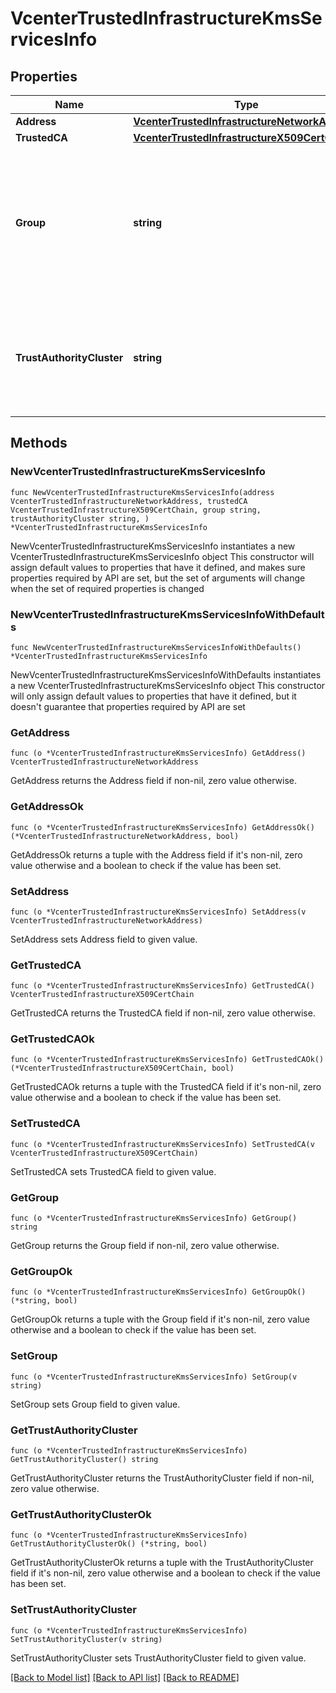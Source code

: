 # VcenterTrustedInfrastructureKmsServicesInfo

## Properties

Name | Type | Description | Notes
------------ | ------------- | ------------- | -------------
**Address** | [**VcenterTrustedInfrastructureNetworkAddress**](VcenterTrustedInfrastructureNetworkAddress.md) |  | 
**TrustedCA** | [**VcenterTrustedInfrastructureX509CertChain**](VcenterTrustedInfrastructureX509CertChain.md) |  | 
**Group** | **string** | The group determines the Attestation Service instances this Key Provider Service can accept reports from. | 
**TrustAuthorityCluster** | **string** | The cluster specifies the Trust Authority Cluster this Key Provider Service belongs to. | 

## Methods

### NewVcenterTrustedInfrastructureKmsServicesInfo

`func NewVcenterTrustedInfrastructureKmsServicesInfo(address VcenterTrustedInfrastructureNetworkAddress, trustedCA VcenterTrustedInfrastructureX509CertChain, group string, trustAuthorityCluster string, ) *VcenterTrustedInfrastructureKmsServicesInfo`

NewVcenterTrustedInfrastructureKmsServicesInfo instantiates a new VcenterTrustedInfrastructureKmsServicesInfo object
This constructor will assign default values to properties that have it defined,
and makes sure properties required by API are set, but the set of arguments
will change when the set of required properties is changed

### NewVcenterTrustedInfrastructureKmsServicesInfoWithDefaults

`func NewVcenterTrustedInfrastructureKmsServicesInfoWithDefaults() *VcenterTrustedInfrastructureKmsServicesInfo`

NewVcenterTrustedInfrastructureKmsServicesInfoWithDefaults instantiates a new VcenterTrustedInfrastructureKmsServicesInfo object
This constructor will only assign default values to properties that have it defined,
but it doesn't guarantee that properties required by API are set

### GetAddress

`func (o *VcenterTrustedInfrastructureKmsServicesInfo) GetAddress() VcenterTrustedInfrastructureNetworkAddress`

GetAddress returns the Address field if non-nil, zero value otherwise.

### GetAddressOk

`func (o *VcenterTrustedInfrastructureKmsServicesInfo) GetAddressOk() (*VcenterTrustedInfrastructureNetworkAddress, bool)`

GetAddressOk returns a tuple with the Address field if it's non-nil, zero value otherwise
and a boolean to check if the value has been set.

### SetAddress

`func (o *VcenterTrustedInfrastructureKmsServicesInfo) SetAddress(v VcenterTrustedInfrastructureNetworkAddress)`

SetAddress sets Address field to given value.


### GetTrustedCA

`func (o *VcenterTrustedInfrastructureKmsServicesInfo) GetTrustedCA() VcenterTrustedInfrastructureX509CertChain`

GetTrustedCA returns the TrustedCA field if non-nil, zero value otherwise.

### GetTrustedCAOk

`func (o *VcenterTrustedInfrastructureKmsServicesInfo) GetTrustedCAOk() (*VcenterTrustedInfrastructureX509CertChain, bool)`

GetTrustedCAOk returns a tuple with the TrustedCA field if it's non-nil, zero value otherwise
and a boolean to check if the value has been set.

### SetTrustedCA

`func (o *VcenterTrustedInfrastructureKmsServicesInfo) SetTrustedCA(v VcenterTrustedInfrastructureX509CertChain)`

SetTrustedCA sets TrustedCA field to given value.


### GetGroup

`func (o *VcenterTrustedInfrastructureKmsServicesInfo) GetGroup() string`

GetGroup returns the Group field if non-nil, zero value otherwise.

### GetGroupOk

`func (o *VcenterTrustedInfrastructureKmsServicesInfo) GetGroupOk() (*string, bool)`

GetGroupOk returns a tuple with the Group field if it's non-nil, zero value otherwise
and a boolean to check if the value has been set.

### SetGroup

`func (o *VcenterTrustedInfrastructureKmsServicesInfo) SetGroup(v string)`

SetGroup sets Group field to given value.


### GetTrustAuthorityCluster

`func (o *VcenterTrustedInfrastructureKmsServicesInfo) GetTrustAuthorityCluster() string`

GetTrustAuthorityCluster returns the TrustAuthorityCluster field if non-nil, zero value otherwise.

### GetTrustAuthorityClusterOk

`func (o *VcenterTrustedInfrastructureKmsServicesInfo) GetTrustAuthorityClusterOk() (*string, bool)`

GetTrustAuthorityClusterOk returns a tuple with the TrustAuthorityCluster field if it's non-nil, zero value otherwise
and a boolean to check if the value has been set.

### SetTrustAuthorityCluster

`func (o *VcenterTrustedInfrastructureKmsServicesInfo) SetTrustAuthorityCluster(v string)`

SetTrustAuthorityCluster sets TrustAuthorityCluster field to given value.



[[Back to Model list]](../README.md#documentation-for-models) [[Back to API list]](../README.md#documentation-for-api-endpoints) [[Back to README]](../README.md)


